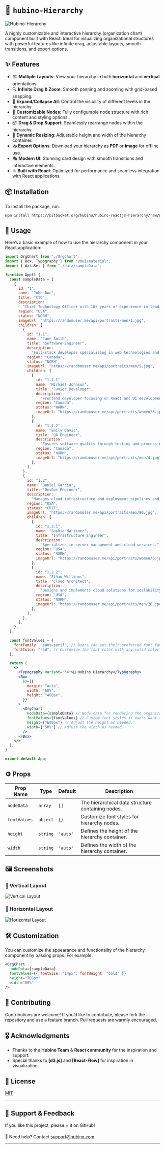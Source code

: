 # **🚀 `hubino-Hierarchy`**

![Hubino-Hierarchy](https://img.shields.io/badge/Made%20with-React%20%2B%20MUI-blue?style=for-the-badge&logo=react)

A highly customizable and interactive hierarchy (organization chart) component built with React. Ideal for visualizing organizational structures with powerful features like infinite drag, adjustable layouts, smooth transitions, and export options.

## **✨ Features**

- 🏗️ **Multiple Layouts**: View your hierarchy in both **horizontal** and **vertical** orientations.
- 🔍 **Infinite Drag & Zoom**: Smooth panning and zooming with grid-based snapping.
- 🔄 **Expand/Collapse All**: Control the visibility of different levels in the hierarchy.
- 🎨 **Customizable Nodes**: Fully configurable node structure with rich content and styling options.
- 📦 **Drag & Drop Support**: Seamlessly rearrange nodes within the hierarchy.
- 📏 **Dynamic Resizing**: Adjustable height and width of the hierarchy container.
- 📥 **Export Options**: Download your hierarchy as **PDF** or **image** for offline use.
- 🎭 **Modern UI**: Stunning card design with smooth transitions and interactive elements.
- ⚛️ **Built with React**: Optimized for performance and seamless integration with React applications.

## **📦 Installation**

To install the package, run:

```bash
npm install https://bitbucket.org/hubino/hubino-reactjs-hierarchy/raw/main/hubino-hierarchy-1.0.0.tgz
```

## **🚀 Usage**

Here’s a basic example of how to use the hierarchy component in your React application:

```jsx
import OrgChart from "./OrgChart";
import { Box, Typography } from "@mui/material";
import { dataSet } from "./data/sampleData";

function App() {
  const sampleData = [
    {
      id: "1",
      name: "John Doe",
      title: "CTO",
      description:
        "Chief Technology Officer with 10+ years of experience in leading tech teams.",
      region: "USA",
      status: "NORM",
      imageUrl: "https://randomuser.me/api/portraits/men/1.jpg",
      children: [
        {
          id: "1.1",
          name: "Jane Smith",
          title: "Software Engineer",
          description:
            "Full-stack developer specializing in web technologies and cloud infrastructure.",
          region: "Canada",
          status: "NORM",
          imageUrl: "https://randomuser.me/api/portraits/men/5.jpg",
          children: [
            {
              id: "1.1.1",
              name: "Michael Johnson",
              title: "Junior Developer",
              description:
                "Frontend developer focusing on React and UI development.",
              region: "Canada",
              status: "WARN",
              imageUrl: "https://randomuser.me/api/portraits/women/3.jpg",
            },
            {
              id: "1.1.2",
              name: "Emily Davis",
              title: "QA Engineer",
              description:
                "Ensures software quality through testing and process optimization.",
              region: "Canada",
              status: "NORM",
              imageUrl: "https://randomuser.me/api/portraits/men/4.jpg",
            },
          ],
        },
        {
          id: "1.2",
          name: "Daniel Garcia",
          title: "DevOps Engineer",
          description:
            "Manages cloud infrastructure and deployment pipelines and has Foundational skills.",
          region: "USA",
          status: "CRIT",
          imageUrl: "https://randomuser.me/api/portraits/men/90.jpg",
          children: [
            {
              id: "1.2.1",
              name: "Sophia Martinez",
              title: "Infrastructure Engineer",
              description:
                "Specializes in server management and cloud services.",
              region: "USA",
              status: "NORM",
              imageUrl: "https://randomuser.me/api/portraits/women/6.jpg",
            },
            {
              id: "1.2.2",
              name: "Ethan Williams",
              title: "Cloud Architect",
              description:
                "Designs and implements cloud solutions for scalability.",
              region: "USA",
              status: "NORM",
              imageUrl: "https://randomuser.me/api/portraits/men/20.jpg",
            },
          ],
        },
      ],
    },
  ];

  const fontValues = {
    fontFamily: "sans-serif", // Users can set their preferred font family.
    fontColor: "red", // Customize the font color with any valid color code.
  };

  return (
    <>
      <Typography variant="h4">🚀 Hubino Hierarchy</Typography>
      <Box
        sx={{
          margin: "auto",
          width: "60%",
          height: "400px",
        }}
      >
        <OrgChart
          nodeData={sampleData} // Node data for rendering the organization chart.
          fontValues={fontValues} // Custom font styles if users want to apply their own design preferences.
          height={"600px"} // Adjust the height as needed.
          width={"50%"} // Adjust the width as needed.
        />
      </Box>
    </>
  );
}

export default App;
```

## **⚙️ Props**

| Prop Name    | Type     | Default  | Description                                       |
| ------------ | -------- | -------- | ------------------------------------------------- |
| `nodeData`   | `array`  | `[]`     | The hierarchical data structure containing nodes. |
| `fontValues` | `object` | `{}`     | Customize font styles for hierarchy nodes.        |
| `height`     | `string` | `'auto'` | Defines the height of the hierarchy container.    |
| `width`      | `string` | `'auto'` | Defines the width of the hierarchy container.     |

## **🖼️ Screenshots**

### **📌 Vertical Layout**

![Vertical Layout](./src/assets/vertical.png)

### **📌 Horizontal Layout**

![Horizontal Layout](./src/assets/horizontal.png)

## **🛠️ Customization**

You can customize the appearance and functionality of the hierarchy component by passing props. For example:

```jsx
<OrgChart
  nodeData={sampleData}
  fontValues={{ fontSize: "14px", fontWeight: "bold" }}
  height="700px"
  width="80%"
/>
```

## **🤝 Contributing**

Contributions are welcome! If you’d like to contribute, please fork the repository and use a feature branch. Pull requests are warmly encouraged.

## **🎖️ Acknowledgments**

- Thanks to the **Hubino Team** & **React community** for the inspiration and support.
- Special thanks to **[d3.js]** and **[React-Flow]** for inspiration in visualization.

## 📜 License

[MIT](https://opensource.org/licenses/MIT)

---

## 🌟 Support & Feedback

If you like this project, please ⭐️ it on GitHub!

📧 Need help? Contact [support@hubino.com](mailto:emp@hubino.com)

---
